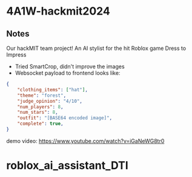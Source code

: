 # 4A1W-hackmit2024

## Notes
Our hackMIT team project! An AI stylist for the hit Roblox game Dress to Impress
* Tried SmartCrop, didn't improve the images
* Websocket payload to frontend looks like:
```json
{
	"clothing_items": ["hat"],
	"theme": "forest",
	"judge_opinion": "4/10",
	"num_players": 8,
	"num_stars": 8,
    "outfit": "[BASE64 encoded image]",
	"complete": true,
}
```
demo video: https://www.youtube.com/watch?v=iGaNeWG8tr0
# roblox_ai_assistant_DTI
